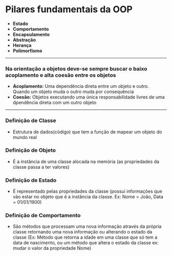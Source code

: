 # Pilares fundamentais da OOP

- **Estado**
- **Comportamento**
- **Encapsulamento**
- **Abstração**
- **Herança**
- **Polimorfismo**
---
 ### Na orientação a objetos deve-se sempre buscar o baixo acoplamento e alta coesão entre os objetos
 - **Acoplamento:** Uma dependência direta entre um objeto e outro. Quando um objeto muda o outro muda por consequência
 - **Coesão:** Objetos executando uma única responsabilidade livres de uma dpendência direta com um outro objeto
 ---
 ### Definição de Classe
 - Estrutura de dados(código) que tem a função de mapear um objeto do mundo real
 ### Definição de Objeto
 - É a instância de uma classe alocada na memória (as propriedades da classe passa a ter valores)
 ### Definição de Estado
 - É representado pelas propriedades da classe (possui informações que vão estar no objeto que é a instância da classe. Ex: Nome = João, Data = 01/01/1900)
 ### Definição de Comportamento
 - São métodos que processam uma nova informação através da própria classe retornando uma nova informação ou alterando o estado da classe (Ex: Método que retorna a idade em uma classe que só tem a data de nascimento, ou um método que altera o estado da classe ex: mudar o valor da propriedade Nome)

 